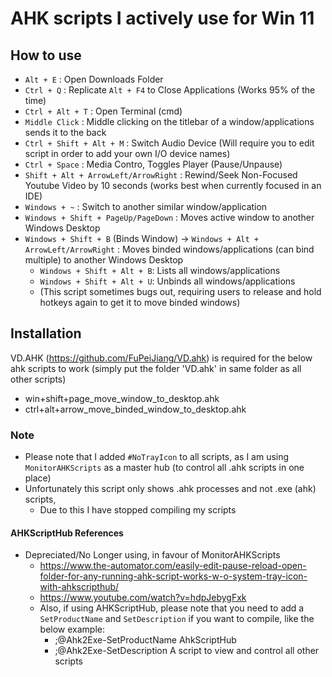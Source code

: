 # AHK scripts I actively use for Win 11

## How to use

- `Alt + E` : Open Downloads Folder
- `Ctrl + Q` : Replicate `Alt + F4` to Close Applications (Works 95% of the time)
- `Ctrl + Alt + T` : Open Terminal (cmd)
- `Middle Click` : Middle clicking on the titlebar of a window/applications sends it to the back
- `Ctrl + Shift + Alt + M` : Switch Audio Device (Will require you to edit script in order to add your own I/O device names)
- `Ctrl + Space` : Media Contro, Toggles Player (Pause/Unpause)
- `Shift + Alt + ArrowLeft/ArrowRight` : Rewind/Seek Non-Focused Youtube Video by 10 seconds (works best when currently focused in an IDE)
- `Windows + ~` : Switch to another similar window/application
- `Windows + Shift + PageUp/PageDown` : Moves active window to another Windows Desktop
- `Windows + Shift + B` (Binds Window) -> `Windows + Alt + ArrowLeft/ArrowRight` : Moves binded windows/applications (can bind multiple) to another Windows Desktop
  - `Windows + Shift + Alt + B`: Lists all windows/applications
  - `Windows + Shift + Alt + U`: Unbinds all windows/applications
  - (This script sometimes bugs out, requiring users to release and hold hotkeys again to get it to move binded windows)

## Installation

VD.AHK (<https://github.com/FuPeiJiang/VD.ahk>) is required for the below ahk scripts to work (simply put the folder 'VD.ahk' in same folder as all other scripts)

- win+shift+page_move_window_to_desktop.ahk
- ctrl+alt+arrow_move_binded_window_to_desktop.ahk

### Note

- Please note that I added `#NoTrayIcon` to all scripts, as I am using `MonitorAHKScripts` as a master hub (to control all .ahk scripts in one place)
- Unfortunately this script only shows .ahk processes and not .exe (ahk) scripts,
  - Due to this I have stopped compiling my scripts

#### AHKScriptHub References

- Depreciated/No Longer using, in favour of MonitorAHKScripts
  - <https://www.the-automator.com/easily-edit-pause-reload-open-folder-for-any-running-ahk-script-works-w-o-system-tray-icon-with-ahkscripthub/>
  - <https://www.youtube.com/watch?v=hdpJebygFxk>
  - Also, if using AHKScriptHub, please note that you need to add a `SetProductName` and `SetDescription` if you want to compile, like the below example:
    - ;@Ahk2Exe-SetProductName AhkScriptHub
    - ;@Ahk2Exe-SetDescription A script to view and control all other scripts
